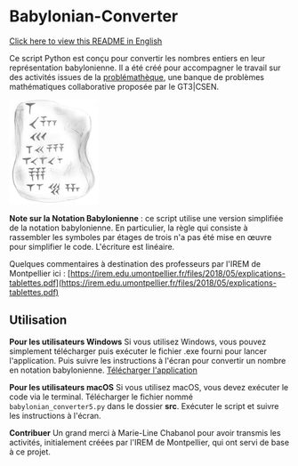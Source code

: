 # Babylonian-Converter

[Click here to view this README in English](README_ENG.md)

Ce script Python est conçu pour convertir les nombres entiers en leur représentation babylonienne. Il a été créé pour accompagner le travail sur des activités issues de la [problémathèque](https://www.problematheque-csen.fr/), une banque de problèmes mathématiques collaborative proposée par le GT3|CSEN.

![tablette](./docs/tab.png)

**Note sur la Notation Babylonienne** : ce script utilise une version simplifiée de la notation babylonienne. En particulier, la règle qui consiste à rassembler les symboles par étages de trois n'a pas été mise en œuvre pour simplifier le code. L'écriture est linéaire. 

Quelques commentaires à destination des professeurs par l'IREM de Montpellier ici : [https://irem.edu.umontpellier.fr/files/2018/05/explications-tablettes.pdf](https://irem.edu.umontpellier.fr/files/2018/05/explications-tablettes.pdf)

## Utilisation

**Pour les utilisateurs Windows**
Si vous utilisez Windows, vous pouvez simplement télécharger puis exécuter le fichier .exe fourni pour lancer l'application. Puis suivre les instructions à l'écran pour convertir un nombre en notation babylonienne.
[Télécharger l'application](https://github.com/romainbourdoncle/babylonian_converter/releases/download/Babylonian_converter1.0.0/babylonian_converter5.exe)

**Pour les utilisateurs macOS**
Si vous utilisez macOS, vous devez exécuter le code via le terminal. Télécharger le fichier nommé ```babylonian_converter5.py``` dans le dossier **src**. Exécuter le script et suivre les instructions à l'écran.

**Contribuer**
Un grand merci à Marie-Line Chabanol pour avoir transmis les activités, initialement créées par l'IREM de Montpellier, qui ont servi de base à ce projet.
